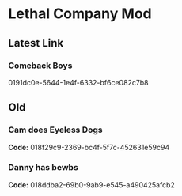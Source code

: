 # Lethal Company Mod
## Latest Link
### Comeback Boys
0191dc0e-5644-1e4f-6332-bf6ce082c7b8

## Old
### Cam does Eyeless Dogs 
**Code:** 018f29c9-2369-bc4f-5f7c-452631e59c94
### Danny has bewbs
**Code:** 018ddba2-69b0-9ab9-e545-a490425afcb2
